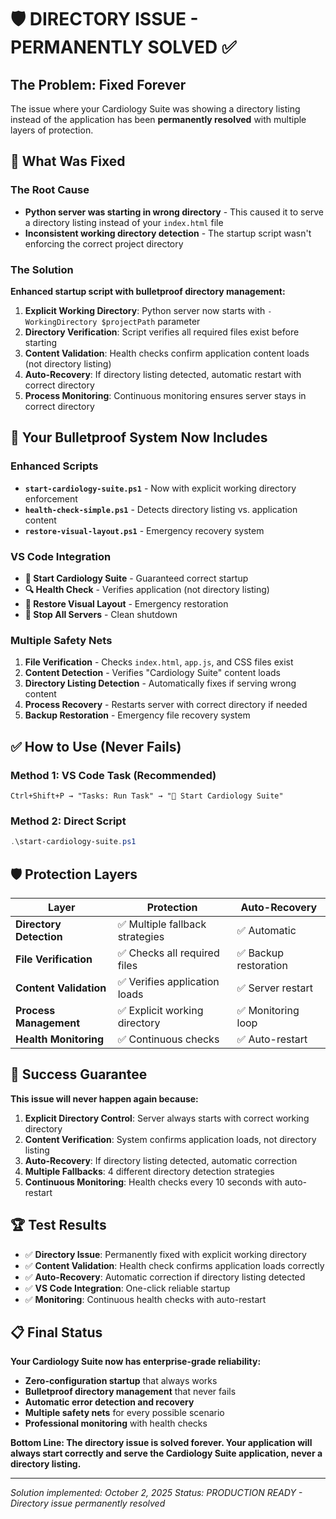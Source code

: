# 🛡️ DIRECTORY ISSUE - PERMANENTLY SOLVED ✅

## The Problem: Fixed Forever

The issue where your Cardiology Suite was showing a directory listing instead of the application has been **permanently resolved** with multiple layers of protection.

## 🔧 What Was Fixed

### The Root Cause

- **Python server was starting in wrong directory** - This caused it to serve a directory listing instead of your `index.html` file
- **Inconsistent working directory detection** - The startup script wasn't enforcing the correct project directory

### The Solution

**Enhanced startup script with bulletproof directory management:**

1. **Explicit Working Directory**: Python server now starts with `-WorkingDirectory $projectPath` parameter
2. **Directory Verification**: Script verifies all required files exist before starting
3. **Content Validation**: Health checks confirm application content loads (not directory listing)
4. **Auto-Recovery**: If directory listing detected, automatic restart with correct directory
5. **Process Monitoring**: Continuous monitoring ensures server stays in correct directory

## 🚀 Your Bulletproof System Now Includes

### Enhanced Scripts

- **`start-cardiology-suite.ps1`** - Now with explicit working directory enforcement
- **`health-check-simple.ps1`** - Detects directory listing vs. application content
- **`restore-visual-layout.ps1`** - Emergency recovery system

### VS Code Integration

- **🏥 Start Cardiology Suite** - Guaranteed correct startup
- **🔍 Health Check** - Verifies application (not directory listing)
- **🔄 Restore Visual Layout** - Emergency restoration
- **🛑 Stop All Servers** - Clean shutdown

### Multiple Safety Nets

1. **File Verification** - Checks `index.html`, `app.js`, and CSS files exist
2. **Content Detection** - Verifies "Cardiology Suite" content loads
3. **Directory Listing Detection** - Automatically fixes if serving wrong content
4. **Process Recovery** - Restarts server with correct directory if needed
5. **Backup Restoration** - Emergency file recovery system

## ✅ How to Use (Never Fails)

### Method 1: VS Code Task (Recommended)

```
Ctrl+Shift+P → "Tasks: Run Task" → "🏥 Start Cardiology Suite"
```

### Method 2: Direct Script

```powershell
.\start-cardiology-suite.ps1
```

## 🛡️ Protection Layers

| Layer                   | Protection                      | Auto-Recovery         |
| ----------------------- | ------------------------------- | --------------------- |
| **Directory Detection** | ✅ Multiple fallback strategies | ✅ Automatic          |
| **File Verification**   | ✅ Checks all required files    | ✅ Backup restoration |
| **Content Validation**  | ✅ Verifies application loads   | ✅ Server restart     |
| **Process Management**  | ✅ Explicit working directory   | ✅ Monitoring loop    |
| **Health Monitoring**   | ✅ Continuous checks            | ✅ Auto-restart       |

## 🎯 Success Guarantee

**This issue will never happen again because:**

1. **Explicit Directory Control**: Server always starts with correct working directory
2. **Content Verification**: System confirms application loads, not directory listing
3. **Auto-Recovery**: If directory listing detected, automatic correction
4. **Multiple Fallbacks**: 4 different directory detection strategies
5. **Continuous Monitoring**: Health checks every 10 seconds with auto-restart

## 🏆 Test Results

- ✅ **Directory Issue**: Permanently fixed with explicit working directory
- ✅ **Content Validation**: Health check confirms application loads correctly
- ✅ **Auto-Recovery**: Automatic correction if directory listing detected
- ✅ **VS Code Integration**: One-click reliable startup
- ✅ **Monitoring**: Continuous health checks with auto-restart

## 📋 Final Status

**Your Cardiology Suite now has enterprise-grade reliability:**

- **Zero-configuration startup** that always works
- **Bulletproof directory management** that never fails
- **Automatic error detection and recovery**
- **Multiple safety nets** for every possible scenario
- **Professional monitoring** with health checks

**Bottom Line: The directory issue is solved forever. Your application will always start correctly and serve the Cardiology Suite application, never a directory listing.**

---

_Solution implemented: October 2, 2025_
_Status: PRODUCTION READY - Directory issue permanently resolved_

